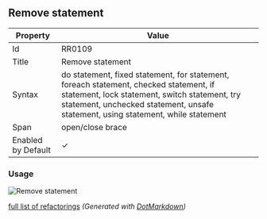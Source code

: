 ## Remove statement

| Property           | Value                                                                                                                                                                                                                      |
| ------------------ | -------------------------------------------------------------------------------------------------------------------------------------------------------------------------------------------------------------------------- |
| Id                 | RR0109                                                                                                                                                                                                                     |
| Title              | Remove statement                                                                                                                                                                                                           |
| Syntax             | do statement, fixed statement, for statement, foreach statement, checked statement, if statement, lock statement, switch statement, try statement, unchecked statement, unsafe statement, using statement, while statement |
| Span               | open/close brace                                                                                                                                                                                                           |
| Enabled by Default | &#x2713;                                                                                                                                                                                                                   |

### Usage

![Remove statement](../../images/refactorings/RemoveStatement.png)

[full list of refactorings](Refactorings.md)
*\(Generated with [DotMarkdown](http://github.com/JosefPihrt/DotMarkdown)\)*